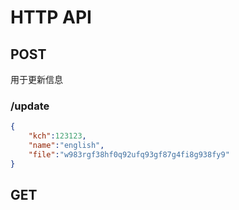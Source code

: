 # HTTP API

## POST
用于更新信息
### /update
```json
{
    "kch":123123,
    "name":"english",
    "file":"w983rgf38hf0q92ufq93gf87g4fi8g938fy9"
}
```

## GET